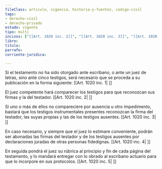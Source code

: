 ```yaml
---
fileClass: articulo, vigencia, historia-y-fuentes, codigo-civil
tags:
- derecho-civil
- derecho-privado
estado: vigente
tipo: multi
incisos: ["[[Art. 1020 inc. 2]]", "[[Art. 1020 inc. 3]]", "[[Art. 1020 inc. 4]]", "[[Art. 1020 inc. 1]]", "[[Art. 1020 inc. 5]]"]
libro:
titulo:
parrafo:
corriente-juridica:

---
```

Si el testamento no ha sido otorgado ante escribano, o ante un juez de letras, sino ante cinco testigos, será necesario que se proceda a su publicación en la forma siguiente: [[Art. 1020 inc. 1| ]]

El juez competente hará comparecer los testigos para que reconozcan sus firmas y la del testador. [[Art. 1020 inc. 2| ]]

Si uno o más de ellos no compareciere por ausencia u otro impedimento, bastará que los testigos instrumentales presentes reconozcan la firma del testador, las suyas propias y las de los testigos ausentes. [[Art. 1020 inc. 3| ]]

En caso necesario, y siempre que el juez lo estimare conveniente, podrán ser abonadas las firmas del testador y de los testigos ausentes por declaraciones juradas de otras personas fidedignas. [[Art. 1020 inc. 4| ]]

En seguida pondrá el juez su rúbrica al principio y fin de cada página del testamento, y lo mandará entregar con lo obrado al escribano actuario para que lo incorpore en sus protocolos. [[Art. 1020 inc. 5| ]]